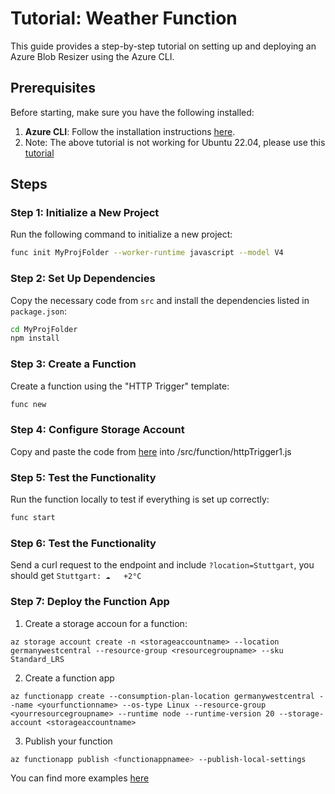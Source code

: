 # Tutorial: Weather Function

This guide provides a step-by-step tutorial on setting up and deploying an Azure Blob Resizer using the Azure CLI.

## Prerequisites

Before starting, make sure you have the following installed:

1. **Azure CLI**: Follow the installation instructions [here](https://learn.microsoft.com/en-us/azure/azure-functions/functions-run-local?tabs=linux%2Cisolated-process%2Cnode-v4%2Cpython-v2%2Chttp-trigger%2Ccontainer-apps&pivots=programming-language-javascript).
2. Note: The above tutorial is not working for Ubuntu 22.04, please use this [tutorial](https://github.com/Azure/azure-functions-core-tools/issues/3037#issuecomment-1158348373)

## Steps

### Step 1: Initialize a New Project

Run the following command to initialize a new project:

```bash
func init MyProjFolder --worker-runtime javascript --model V4
```

### Step 2: Set Up Dependencies

Copy the necessary code from `src` and install the dependencies listed in `package.json`:

```bash
cd MyProjFolder
npm install
```

### Step 3: Create a Function

Create a function using the "HTTP Trigger" template:

```bash
func new
```

### Step 4: Configure Storage Account

Copy and paste the code from [here](https://github.com/tarasowski/azure-weather-function/blob/main/src/functions/httpTrigger1.js) into /src/function/httpTrigger1.js


### Step 5: Test the Functionality

Run the function locally to test if everything is set up correctly:

```bash
func start
```

### Step 6: Test the Functionality

Send a curl request to the endpoint and include `?location=Stuttgart`, you should get `Stuttgart: ☁️   +2°C`


### Step 7: Deploy the Function App

1. Create a storage accoun for a function:

```
az storage account create -n <storageaccountname> --location germanywestcentral --resource-group <resourcegroupname> --sku Standard_LRS
```

2. Create a function app

```
az functionapp create --consumption-plan-location germanywestcentral --name <yourfunctionname> --os-type Linux --resource-group <yourresourcegroupname> --runtime node --runtime-version 20 --storage-account <storageaccountname>
```

3. Publish your function

```bash
az functionapp publish <functionappnamee> --publish-local-settings
```

You can find more examples [here](https://learn.microsoft.com/en-us/azure/azure-functions/functions-run-local)
